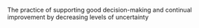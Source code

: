 The practice of supporting good decision-making and continual improvement by decreasing levels of uncertainty
